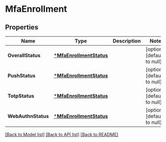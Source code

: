 # MfaEnrollment

## Properties
Name | Type | Description | Notes
------------ | ------------- | ------------- | -------------
**OverallStatus** | [***MfaEnrollmentStatus**](mfaEnrollmentStatus.md) |  | [optional] [default to null]
**PushStatus** | [***MfaEnrollmentStatus**](mfaEnrollmentStatus.md) |  | [optional] [default to null]
**TotpStatus** | [***MfaEnrollmentStatus**](mfaEnrollmentStatus.md) |  | [optional] [default to null]
**WebAuthnStatus** | [***MfaEnrollmentStatus**](mfaEnrollmentStatus.md) |  | [optional] [default to null]

[[Back to Model list]](../README.md#documentation-for-models) [[Back to API list]](../README.md#documentation-for-api-endpoints) [[Back to README]](../README.md)

